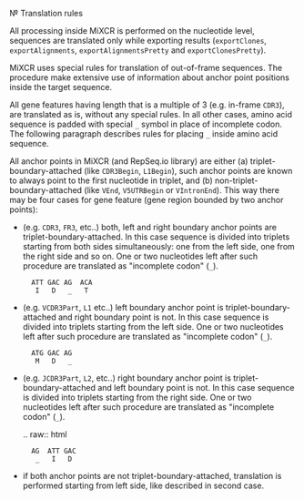 № Translation rules

All processing inside MiXCR is performed on the nucleotide level, sequences are translated only while exporting results (`exportClones`, `exportAlignments`, `exportAlignmentsPretty` and `exportClonesPretty`).

MiXCR uses special rules for translation of out-of-frame sequences. The procedure make extensive use of information about anchor point positions inside the target sequence.

All gene features having length that is a multiple of 3 (e.g. in-frame `CDR3`), are translated as is, without any special rules. In all other cases, amino acid sequence is padded with special `_` symbol in place of incomplete codon. The following paragraph describes rules for placing `_` inside amino acid sequence.

All anchor points in MiXCR (and RepSeq.io library) are either (a) triplet-boundary-attached (like `CDR3Begin`, `L1Begin`), such anchor points are known to always point to the first nucleotide in triplet, and (b) non-triplet-boundary-attached (like `VEnd`, `V5UTRBegin` or `VIntronEnd`). This way there may be four cases for gene feature (gene region bounded by two anchor points):

- (e.g. `CDR3`, `FR3`, etc..) both, left and right boundary anchor points are triplet-boundary-attached. In this case  sequence is divided into triplets starting from both sides simultaneously: one from the left side, one from the right side and so on. One or two nucleotides left after such procedure are translated as "incomplete codon" (`_`).

  ```
    ATT GAC AG  ACA
     I   D   _   T
  ```
- (e.g. `VCDR3Part`, `L1` etc..) left boundary anchor point is triplet-boundary-attached and right boundary point is not. In this case  sequence is divided into triplets starting from the left side. One or two nucleotides left after such procedure are translated as "incomplete codon" (`_`).

  ```
    ATG GAC AG
     M   D   _
  ```

- (e.g. `JCDR3Part`, `L2`, etc..) right boundary anchor point is triplet-boundary-attached and left boundary point is not. In this case  sequence is divided into triplets starting from the right side. One or two nucleotides left after such procedure are translated as "incomplete codon" (`_`).

  .. raw:: html

  ```
    AG  ATT GAC
     _   I   D
  ```

- if both anchor points are not triplet-boundary-attached, translation is performed starting from left side, like described in second case.